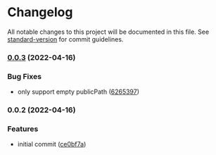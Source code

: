 # Changelog

All notable changes to this project will be documented in this file. See [standard-version](https://github.com/conventional-changelog/standard-version) for commit guidelines.

### [0.0.3](https://github.com/AngusFu/webpack5-cdn-plugin/compare/v0.0.2...v0.0.3) (2022-04-16)


### Bug Fixes

* only support empty publicPath ([6265397](https://github.com/AngusFu/webpack5-cdn-plugin/commit/6265397af8131ae790f15f635359ce8c31a2e80b))

### 0.0.2 (2022-04-16)


### Features

* initial commit ([ce0bf7a](https://github.com/AngusFu/webpack5-cdn-plugin/commit/ce0bf7a46233c5c3bb1d09c6043916ab263b448c))
